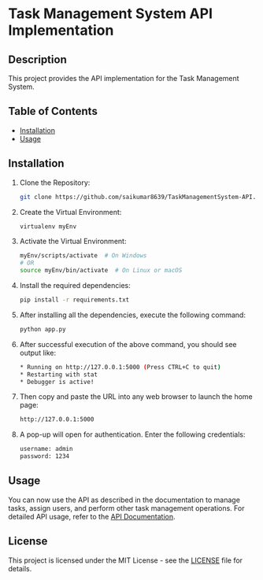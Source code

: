 # Task Management System API Implementation

## Description
This project provides the API implementation for the Task Management System.

## Table of Contents
- [Installation](#installation)
- [Usage](#usage)

## Installation

1. Clone the Repository:

    ```bash
    git clone https://github.com/saikumar8639/TaskManagementSystem-API.git
    ```

2. Create the Virtual Environment:

    ```bash
    virtualenv myEnv
    ```

3. Activate the Virtual Environment:

    ```bash
    myEnv/scripts/activate  # On Windows
    # OR
    source myEnv/bin/activate  # On Linux or macOS
    ```

4. Install the required dependencies:

    ```bash
    pip install -r requirements.txt
    ```

5. After installing all the dependencies, execute the following command:

    ```bash
    python app.py
    ```

6. After successful execution of the above command, you should see output like:

    ```bash
    * Running on http://127.0.0.1:5000 (Press CTRL+C to quit)
    * Restarting with stat
    * Debugger is active!
    ```

7. Then copy and paste the URL into any web browser to launch the home page:

    ```bash
    http://127.0.0.1:5000
    ```

8. A pop-up will open for authentication. Enter the following credentials:

    ```bash
    username: admin
    password: 1234
    ```

## Usage
You can now use the API as described in the documentation to manage tasks, assign users, and perform other task management operations. For detailed API usage, refer to the [API Documentation](link-to-docs).

## License
This project is licensed under the MIT License - see the [LICENSE](LICENSE) file for details.
